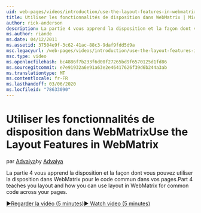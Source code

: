 ```yaml
---
uid: web-pages/videos/introduction/use-the-layout-features-in-webmatrix
title: Utiliser les fonctionnalités de disposition dans WebMatrix | Microsoft Docs
author: rick-anderson
description: La partie 4 vous apprend la disposition et la façon dont vous pouvez utiliser la disposition dans WebMatrix pour le code commun dans vos pages.
ms.author: riande
ms.date: 04/12/2011
ms.assetid: 37504e9f-3c62-41ac-88c3-9daf9fdd5d9a
msc.legacyurl: /web-pages/videos/introduction/use-the-layout-features-in-webmatrix
msc.type: video
ms.openlocfilehash: bc4886f7b233f6d00f27265bd9f6570125d1fd86
ms.sourcegitcommit: e7e91932a6e91a63e2e46417626f39d6b244a3ab
ms.translationtype: MT
ms.contentlocale: fr-FR
ms.lasthandoff: 03/06/2020
ms.locfileid: "78633090"
---
```

# <a name="use-the-layout-features-in-webmatrix"></a><span data-ttu-id="5fdcb-103">Utiliser les fonctionnalités de disposition dans WebMatrix</span><span class="sxs-lookup"><span data-stu-id="5fdcb-103">Use the Layout Features in WebMatrix</span></span>

<span data-ttu-id="5fdcb-104">par [Advaiya](https://twitter.com/Advaiyasolns)</span><span class="sxs-lookup"><span data-stu-id="5fdcb-104">by [Advaiya](https://twitter.com/Advaiyasolns)</span></span>

<span data-ttu-id="5fdcb-105">La partie 4 vous apprend la disposition et la façon dont vous pouvez utiliser la disposition dans WebMatrix pour le code commun dans vos pages.</span><span class="sxs-lookup"><span data-stu-id="5fdcb-105">Part 4 teaches you layout and how you can use layout in WebMatrix for common code across your pages.</span></span>

[<span data-ttu-id="5fdcb-106">&#9654;Regarder la vidéo (5 minutes)</span><span class="sxs-lookup"><span data-stu-id="5fdcb-106">&#9654; Watch video (5 minutes)</span></span>](https://channel9.msdn.com/Blogs/ASP-NET-Site-Videos/use-the-layout-features-in-webmatrix)
